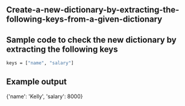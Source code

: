    ## Create-a-new-dictionary-by-extracting-the-following-keys-from-a-given-dictionary
   ## Sample code to check the new dictionary by extracting the following keys  
   ```sh
   keys = ["name", "salary"]
   ````
   ## Example output
   {'name': 'Kelly', 'salary': 8000}
